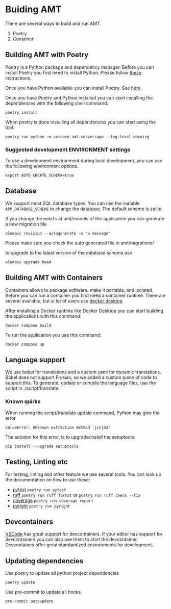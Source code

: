 # Buiding AMT

There are several ways to build and run AMT.

1. Poetry
2. Container

## Building AMT with Poetry

Poetry is a Python package and dependency manager. Before you can install Poetry you first need to install Python. Please follow [these](https://github.com/pyenv/pyenv?amt=readme-ov-file#installation) instructions.

Once you have Python available you can install Poetry. See [here](https://python-poetry.org/docs/#installation).

Once you have Poetry and Python installed you can start installing the dependencies with the following shell command.

```shell
poetry install
```

When poetry is done installing all dependencies you can start using the tool.

```shell
poetry run python -m uvicorn amt.server:app --log-level warning
```

### Suggested development ENVIRONMENT settings
To use a development environment during local development, you can use the following environment options.
```shell
export AUTO_CREATE_SCHEMA=true
```


## Database

We support most SQL database types. You can use the variable `APP_DATABASE_SCHEME` to change the database. The default scheme is sqlite.

If you change the `models` at amt/models of the application you can generate a new migration file

```shell
alembic revision --autogenerate -m "a message"
```

Please make sure you check the auto generated file in amt/migrations/

to upgrade to the latest version of the database schema use

```shell
alembic upgrade head
```

## Building AMT with Containers

Containers allows to package software, make it portable, and isolated. Before you can run a container you first need a container runtime. There are several available, but al lot of users use [docker desktop](https://www.docker.com/products/docker-desktop/).

After installing a Docker runtime like Docker Desktop you can start building the applications with this command:

```shell
docker compose build
```

To run the application you use this command:

```shell
docker compose up
```

## Language support

We use babel for translations and a custom yaml for dynamic translations. Babel does not support Frysian, so we added a custom piece of code to support this. To generate, update or compile the language files, use the script in ./script/translate.

### Known quirks

When running the script/translate update command, Python may give the error

```
ValueError: Unknown extraction method 'jinja2'
```

The solution for this error, is to upgrade/install the setuptools:
```
pip install --upgrade setuptools
```


## Testing, Linting etc

For testing, linting and other feature we use several tools. You can look up the documentation on how to use these:

* [pytest](https://docs.pytest.org/en/)  `poetry run pytest`
* [ruff](https://docs.astral.sh/ruff/) `poetry run ruff format` or `poetry run ruff check --fix`
* [coverage](https://coverage.readthedocs.io/en/) `poetry run coverage report`
* [pyright](https://microsoft.github.io/pyright/#/) `poetry run pyright`

## Devcontainers

[VSCode](https://code.visualstudio.com/) has great support for devcontainers. If your editor has support for devcontainers you can also use them to start the devcontainer. Devcontaines offer great standardized environments for development.

## Updating dependencies

Use poetry to update all python project dependencies

```shell
poetry update
```

Use pre-commit to update all hooks

```shell
pre-commit autoupdate
```
